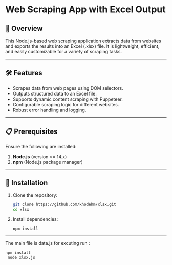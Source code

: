 # Web Scraping App with Excel Output

## 📖 Overview

This Node.js-based web scraping application extracts data from websites and exports the results into an Excel (.xlsx) file. It is lightweight, efficient, and easily customizable for a variety of scraping tasks.

---

## 🛠️ Features

- Scrapes data from web pages using DOM selectors.
- Outputs structured data to an Excel file.
- Supports dynamic content scraping with Puppeteer.
- Configurable scraping logic for different websites.
- Robust error handling and logging.

---

## 📋 Prerequisites

Ensure the following are installed:

1. **Node.js** (version >= 14.x)
2. **npm** (Node.js package manager)

---

## 🚀 Installation

1. Clone the repository:
    ```bash
    git clone https://github.com/khodehm/xlsx.git
    cd xlsx
    ```

2. Install dependencies:
    ```bash
    npm install
    ```
---

The main file is data.js 
for excuting run :
```bash
npm install
 node xlsx.js  
